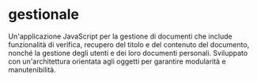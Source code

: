 # gestionale
Un'applicazione JavaScript per la gestione di documenti che include funzionalità di verifica, recupero del titolo e del contenuto del documento, nonché la gestione degli utenti e dei loro documenti personali. Sviluppato con un'architettura orientata agli oggetti per garantire modularità e manutenibilità.
